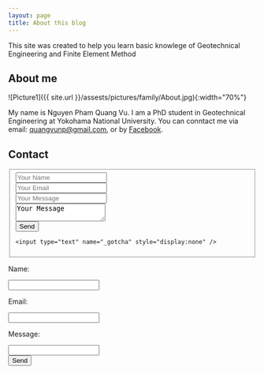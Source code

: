 ```yaml
---
layout: page
title: About this blog
---
```


This site was created to help you learn basic knowlege of Geotechnical Engineering and Finite Element Method

## About me

![Picture1]({{ site.url }}/assests/pictures/family/About.jpg){:width="70%"}

My name is Nguyen Pham Quang Vu. I am a PhD student in Geotechnical Engineering at Yokohama National University. You can conntact me via email: quangvunp@gmail.com, or by [Facebook]("https://www.facebook.com/quangvu.np"). 


## Contact

<form class="form-horizontal" action="//formspree.io/quangvunp@gmail.com" method="POST">
<fieldset>
  <div class="form-group">
    <input type="text" name="name" placeholder="Your Name">
  </div>
  
  <div class="form-group">
    <input type="email" name="_replyto" placeholder="Your Email">
  </div>
  
  <div class="form-group">
    <input type="message" name="_replyto" placeholder="Your Message">
  </div>
  
  <div class="form-group">
    <textarea class="form-control" id="textarea" name="message">Your Message</textarea>
  </div>
  
  
  <div class="form-group">
    <input type="submit" value="Send">
  </div>
  
    <input type="text" name="_gotcha" style="display:none" />
</fieldset>
</form>





<form action="//formspree.io/quangvunp@gmail.com" method="POST">
    <p>Name: </p><input type="text" name="name"><br />
    <p>Email: </p><input type="email" name="email"><br />
    <p>Message: </p><input type="message" name="message"><br />
    <input type="submit" value="Send">
</form>
